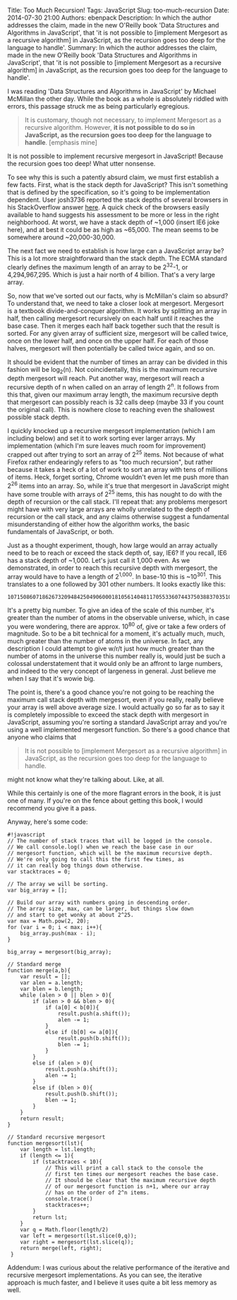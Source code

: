 Title: Too Much Recursion!
Tags: JavaScript
Slug: too-much-recursion
Date: 2014-07-30 21:00
Authors: ebenpack
Description: In which the author addresses the claim, made in the new O'Reilly book 'Data Structures and Algorithms in JavaScript', that 'it is not possible to [implement Mergesort as a recursive algorithm] in JavaScript, as the recursion goes too deep for the language to handle'.
Summary: In which the author addresses the claim, made in the new O'Reilly book 'Data Structures and Algorithms in JavaScript', that 'it is not possible to [implement Mergesort as a recursive algorithm] in JavaScript, as the recursion goes too deep for the language to handle'.

I was reading 'Data Structures and Algorithms in JavaScript' by Michael McMillan the other day. While the book as a whole is absolutely riddled with errors, this passage struck me as being particularly egregious.

> It is customary, though not necessary, to implement Mergesort as a recursive algorithm. However, **it is not possible to do so in JavaScript, as the recursion goes too deep for the language to handle**. [emphasis mine]

It is not possible to implement recursive mergesort in JavaScript! Because the recursion goes too deep! What utter nonsense.

To see why this is such a patently absurd claim, we must first establish a few facts. First, what is the stack depth for JavaScript? This isn't something that is defined by the specification, so it's going to be implementation dependent. User josh3736 reported the stack depths of several browsers in his StackOverflow answer [here](http://stackoverflow.com/questions/7826992/browser-javascript-stack-size-limit#7828803). A quick check of the browsers easily available to hand suggests his assessment to be more or less in the right neighborhood. At worst, we have a stack depth of ~1,000 (insert IE6 joke here), and at best it could be as high as ~65,000. The mean seems to be somewhere around ~20,000-30,000.

The next fact we need to establish is how large can a JavaScript array be? This is a lot more straightforward than the stack depth. The ECMA standard clearly defines the maximum length of an array to be 2<sup>32</sup>-1, or 4,294,967,295. Which is just a hair north of 4 billion. That's a very large array.

So, now that we've sorted out our facts, why is McMillan's claim so absurd? To understand that, we need to take a closer look at mergesort. Mergesort is a textbook divide-and-conquer algorithm. It works by splitting an array in half, then calling mergesort recursively on each half until it reaches the base case. Then it merges each half back together such that the result is sorted. For any given array of sufficient size, mergesort will be called twice, once on the lower half, and once on the upper half. For each of those halves, mergesort will then potentially be called twice again, and so on.

It should be evident that the number of times an array can be divided in this fashion will be log<sub>2</sub>(n). Not coincidentally, this is the maximum recursive depth mergesort will reach. Put another way, mergesort will reach a recursive depth of n when called on an array of length 2<sup>n</sup>. It follows from this that, given our maximum array length, the maximum recursive depth that mergesort can possibly reach is 32 calls deep (maybe 33 if you count the original call). This is nowhere close to reaching even the shallowest possible stack depth.

I quickly knocked up a recursive mergesort implementation (which I am including below) and set it to work sorting ever larger arrays. My implementation (which I'm sure leaves much room for improvement) crapped out after trying to sort an array of 2<sup>25</sup> items. Not because of what Firefox rather endearingly refers to as "too much recursion", but rather because it takes a heck of a lot of work to sort an array with tens of millions of items. Heck, forget sorting, Chrome wouldn't even let me push more than 2<sup>26</sup> items into an array. So, while it's true that mergesort in JavaScript might have some trouble with arrays of 2<sup>25</sup> items, this has nought to do with the depth of recursion or the call stack. I'll repeat that: any problems mergesort might have with very large arrays are wholly unrelated to the depth of recursion or the call stack, and any claims otherwise suggest a fundamental misunderstanding of either how the algorithm works, the basic fundamentals of JavaScript, or both.

Just as a thought experiment, though, how large would an array actually need to be to reach or exceed the stack depth of, say, IE6? If you recall, IE6 has a stack depth of ~1,000. Let's just call it 1,000 even. As we demonstrated, in order to reach this recursive depth with mergesort, the array would have to have a length of 2<sup>1,000</sup>. In base-10 this is ~10<sup>301</sup>. This translates to a one followed by 301 other numbers. It looks exactly like this:

    10715086071862673209484250490600018105614048117055336074437503883703510511249361224931983788156958581275946729175531468251871452856923140435984577574698574803934567774824230985421074605062371141877954182153046474983581941267398767559165543946077062914571196477686542167660429831652624386837205668069376

It's a pretty big number. To give an idea of the scale of this number, it's greater than the number of atoms in the observable universe, which, in case you were wondering, there are approx. 10<sup>80</sup> of, give or take a few orders of magnitude. So to be a bit technical for a moment, it's actually much, much, much greater than the number of atoms in the universe. In fact, any description I could attempt to give w/r/t just how much greater than the number of atoms in the universe this number really is, would just be such a colossal understatement that it would only be an affront to large numbers, and indeed to the very concept of largeness in general. Just believe me when I say that it's wowie big.

The point is, there's a good chance you're not going to be reaching the maximum call stack depth with mergesort, even if you really, really believe your array is well above average size. I would actually go so far as to say it is completely impossible to exceed the stack depth with mergesort in JavaScript, assuming you're sorting a standard JavaScript array and you're using a well implemented mergesort function. So there's a good chance that anyone who claims that

> It is not possible to [implement Mergesort as a recursive algorithm] in JavaScript, as the recursion goes too deep for the language to handle.

might not know what they're talking about. Like, at all.

While this certainly is one of the more flagrant errors in the book, it is just one of many. If you're on the fence about getting this book, I would recommend you give it a pass.

Anyway, here's some code:

    #!javascript
    // The number of stack traces that will be logged in the console.
    // We call console.log() when we reach the base case in our
    // mergesort function, which will be the maximum recursive depth.
    // We're only going to call this the first few times, as
    // it can really bog things down otherwise.
    var stacktraces = 0;

    // The array we will be sorting.
    var big_array = [];

    // Build our array with numbers going in descending order.
    // The array size, max, can be larger, but things slow down 
    // and start to get wonky at about 2^25.
    var max = Math.pow(2, 20);
    for (var i = 0; i < max; i++){
        big_array.push(max - i);
    }

    big_array = mergesort(big_array);

    // Standard merge
    function merge(a,b){
        var result = [];
        var alen = a.length;
        var blen = b.length;
        while (alen > 0 || blen > 0){
            if (alen > 0 && blen > 0){
                if (a[0] < b[0]){
                    result.push(a.shift());
                    alen -= 1;
                }
                else if (b[0] <= a[0]){
                    result.push(b.shift());
                    blen -= 1;
                }
            }
            else if (alen > 0){
                result.push(a.shift());
                alen -= 1;
            }
            else if (blen > 0){
                result.push(b.shift());
                blen -= 1;
            }
        }
        return result;
    }

    // Standard recursive mergesort
    function mergesort(lst){
        var length = lst.length;
        if (length <= 1){
            if (stacktraces < 10){
                // This will print a call stack to the console the
                // first ten times our mergesort reaches the base case.
                // It should be clear that the maximum recursive depth
                // of our mergesort function is n+1, where our array
                // has on the order of 2^n items.
                console.trace()
                stacktraces++;
            }
            return lst;
        }
        var q = Math.floor(length/2)
        var left = mergesort(lst.slice(0,q));
        var right = mergesort(lst.slice(q));
        return merge(left, right);
     }

Addendum: I was curious about the relative performance of the iterative and recursive mergesort implementations. As you can see, the iterative approach is much faster, and I believe it uses quite a bit less memory as well.


<div id="graph">
    <style scoped>
        path {
            stroke-width: 1;
            fill: none;
        }

        .iter{
            stroke: steelblue;
        }

        .recurse{
            stroke: rgb(223, 94, 98);
        }
        
        .axis {
          shape-rendering: crispEdges;
        }

        .x.axis line {
          stroke: lightgrey;
        }

        .x.axis .minor {
          stroke-opacity: .5;
        }

        .x.axis path {
          display: none;
        }

        .y.axis line, .y.axis path {
          fill: none;
          stroke: #000;
        }
    </style>
    <svg viewBox="0 0 1000 400">
        <g transform="translate(80,80)">
            <g class="x axis" transform="translate(0,240)">
                <g class="tick" transform="translate(0,0)">
                    <line y2="-240" x2="0"></line>
                    <text y="10" x="0" dy=".71em" style="text-anchor: middle;">2⁹</text>
                </g>
                <g class="tick" transform="translate(120,0)">
                    <line y2="-240" x2="0"></line>
                    <text y="10" x="0" dy=".71em" style="text-anchor: middle;">2¹⁰</text>
                </g>
                <g class="tick" transform="translate(240,0)">
                    <line y2="-240" x2="0"></line>
                    <text y="10" x="0" dy=".71em" style="text-anchor: middle;">2¹¹</text>
                </g>
                <g class="tick" transform="translate(360,0)">
                    <line y2="-240" x2="0"></line>
                    <text y="10" x="0" dy=".71em" style="text-anchor: middle;">2¹²</text>
                </g>
                <g class="tick" transform="translate(480,0)">
                    <line y2="-240" x2="0"></line>
                    <text y="10" x="0" dy=".71em" style="text-anchor: middle;">2¹³</text>
                </g>
                <g class="tick" transform="translate(599.9999999999999,0)">
                    <line y2="-240" x2="0"></line>
                    <text y="10" x="0" dy=".71em" style="text-anchor: middle;">2¹⁴</text>
                </g>
                <g class="tick" transform="translate(720,0)">
                    <line y2="-240" x2="0"></line>
                    <text y="10" x="0" dy=".71em" style="text-anchor: middle;">2¹⁵</text>
                </g>
                <g class="tick" transform="translate(840,0)">
                    <line y2="-240" x2="0"></line>
                    <text y="10" x="0" dy=".71em" style="text-anchor: middle;">2¹⁶</text>
                </g>
                <path class="domain" d="M0,-240V0H840V-240"></path>
            </g>
            <text class="y label" text-anchor="end" y="6" dy=".75em" transform="rotate(-90)">execution time (miliseconds)</text>
            <text class="x label" text-anchor="end" x="200" y="280" dx=".75em">array length</text>
            <rect x="140" y="55" width="10" height="10" style="fill: steelblue;"></rect>
            <rect x="140" y="25" width="10" height="10" style="fill: rgb(223, 94, 98);"></rect>
            <text text-anchor="start" x="160" y="65">Iterative</text>
            <text text-anchor="start" x="160" y="35">Recursive</text>
            <g class="y axis" transform="translate(-25,0)">
                <g class="tick" transform="translate(0,240)">
                    <line x2="-6" y2="0"></line>
                    <text x="-9" y="0" dy=".32em" style="text-anchor: end;">0</text>
                </g>
                <g class="tick" transform="translate(0,188.4978540772532)">
                    <line x2="-6" y2="0"></line>
                    <text x="-9" y="0" dy=".32em" style="text-anchor: end;">100</text>
                </g>
                <g class="tick" transform="translate(0,136.99570815450642)">
                    <line x2="-6" y2="0"></line>
                    <text x="-9" y="0" dy=".32em" style="text-anchor: end;">200</text>
                </g>
                <g class="tick" transform="translate(0,85.49356223175965)">
                    <line x2="-6" y2="0"></line>
                    <text x="-9" y="0" dy=".32em" style="text-anchor: end;">300</text>
                </g>
                <g class="tick" transform="translate(0,33.99141630901286)">
                    <line x2="-6" y2="0"></line>
                    <text x="-9" y="0" dy=".32em" style="text-anchor: end;">400</text>
                </g>
                <path class="domain" d="M-6,0H0V240H-6"></path>
            </g>
            <path class="iter" d="M0,240L0,240L0,240L0,240L0,240L0,240L0,240L0,240L0,240L0,239.48497854077254L120,238.96995708154506L240,236.90987124463518L360,233.8197424892704L480,228.6695278969957L599.9999999999999,215.27896995708156L720,195.1931330472103L840,146.78111587982832"></path>
            <path class="recurse" d="M0,240L0,240L0,240L0,240L0,240L0,239.48497854077254L0,240L0,240L0,239.48497854077254L0,238.4549356223176L120,237.42489270386267L240,233.3047210300429L360,225.57939914163092L480,214.24892703862662L599.9999999999999,185.40772532188842L720,121.54506437768241L840,0"></path>
        </g>
    </svg>
</div>